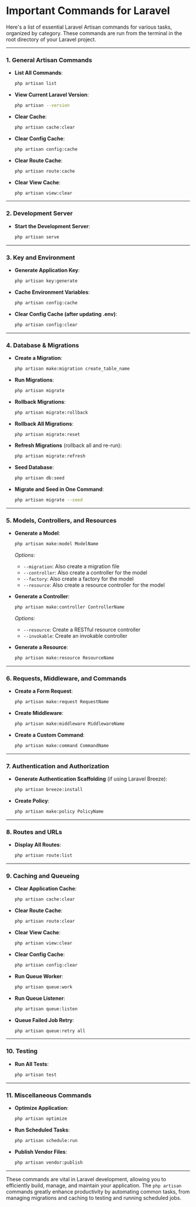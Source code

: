 # Important Commands for Laravel

Here's a list of essential Laravel Artisan commands for various tasks, organized by category. These commands are run from the terminal in the root directory of your Laravel project.

---

### **1. General Artisan Commands**

- **List All Commands**:
  ```bash
  php artisan list
  ```
- **View Current Laravel Version**:
  ```bash
  php artisan --version
  ```
- **Clear Cache**:
  ```bash
  php artisan cache:clear
  ```
- **Clear Config Cache**:
  ```bash
  php artisan config:cache
  ```
- **Clear Route Cache**:
  ```bash
  php artisan route:cache
  ```
- **Clear View Cache**:
  ```bash
  php artisan view:clear
  ```

---

### **2. Development Server**

- **Start the Development Server**:
  ```bash
  php artisan serve
  ```

---

### **3. Key and Environment**

- **Generate Application Key**:
  ```bash
  php artisan key:generate
  ```
- **Cache Environment Variables**:
  ```bash
  php artisan config:cache
  ```
- **Clear Config Cache (after updating .env)**:
  ```bash
  php artisan config:clear
  ```

---

### **4. Database & Migrations**

- **Create a Migration**:
  ```bash
  php artisan make:migration create_table_name
  ```
- **Run Migrations**:
  ```bash
  php artisan migrate
  ```
- **Rollback Migrations**:
  ```bash
  php artisan migrate:rollback
  ```
- **Rollback All Migrations**:
  ```bash
  php artisan migrate:reset
  ```
- **Refresh Migrations** (rollback all and re-run):
  ```bash
  php artisan migrate:refresh
  ```
- **Seed Database**:
  ```bash
  php artisan db:seed
  ```
- **Migrate and Seed in One Command**:
  ```bash
  php artisan migrate --seed
  ```

---

### **5. Models, Controllers, and Resources**

- **Generate a Model**:
  ```bash
  php artisan make:model ModelName
  ```
  *Options:*
  - `--migration`: Also create a migration file
  - `--controller`: Also create a controller for the model
  - `--factory`: Also create a factory for the model
  - `--resource`: Also create a resource controller for the model

- **Generate a Controller**:
  ```bash
  php artisan make:controller ControllerName
  ```
  *Options:*
  - `--resource`: Create a RESTful resource controller
  - `--invokable`: Create an invokable controller

- **Generate a Resource**:
  ```bash
  php artisan make:resource ResourceName
  ```

---

### **6. Requests, Middleware, and Commands**

- **Create a Form Request**:
  ```bash
  php artisan make:request RequestName
  ```

- **Create Middleware**:
  ```bash
  php artisan make:middleware MiddlewareName
  ```

- **Create a Custom Command**:
  ```bash
  php artisan make:command CommandName
  ```

---

### **7. Authentication and Authorization**

- **Generate Authentication Scaffolding** (if using Laravel Breeze):
  ```bash
  php artisan breeze:install
  ```
- **Create Policy**:
  ```bash
  php artisan make:policy PolicyName
  ```

---

### **8. Routes and URLs**

- **Display All Routes**:
  ```bash
  php artisan route:list
  ```

---

### **9. Caching and Queueing**

- **Clear Application Cache**:
  ```bash
  php artisan cache:clear
  ```
- **Clear Route Cache**:
  ```bash
  php artisan route:clear
  ```
- **Clear View Cache**:
  ```bash
  php artisan view:clear
  ```
- **Clear Config Cache**:
  ```bash
  php artisan config:clear
  ```
- **Run Queue Worker**:
  ```bash
  php artisan queue:work
  ```
- **Run Queue Listener**:
  ```bash
  php artisan queue:listen
  ```
- **Queue Failed Job Retry**:
  ```bash
  php artisan queue:retry all
  ```

---

### **10. Testing**

- **Run All Tests**:
  ```bash
  php artisan test
  ```

---

### **11. Miscellaneous Commands**

- **Optimize Application**:
  ```bash
  php artisan optimize
  ```
- **Run Scheduled Tasks**:
  ```bash
  php artisan schedule:run
  ```
- **Publish Vendor Files**:
  ```bash
  php artisan vendor:publish
  ```

---

These commands are vital in Laravel development, allowing you to efficiently build, manage, and maintain your application. The `php artisan` commands greatly enhance productivity by automating common tasks, from managing migrations and caching to testing and running scheduled jobs.